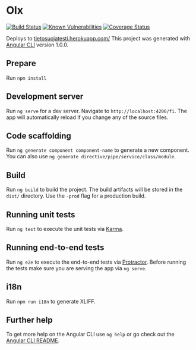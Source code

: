 # Olx 
[![Build Status](https://travis-ci.org/NetumFi/Tietosuojatesti.svg?branch=master)](https://travis-ci.org/NetumFi/Tietosuojatesti)
[![Known Vulnerabilities](https://snyk.io/test/github/netumfi/tietosuojatesti/badge.svg)](https://snyk.io/test/github/NetumFi/Tietosuojatesti)
[![Coverage Status](https://coveralls.io/repos/github/NetumFi/Tietosuojatesti/badge.svg?branch=master)](https://coveralls.io/github/NetumFi/Tietosuojatesti?branch=master)

Deploys to [tietosuojatesti.herokuapp.com/](http://tietosuojatesti.herokuapp.com/fi)
This project was generated with [Angular CLI](https://github.com/angular/angular-cli) version 1.0.0.

## Prepare

Run `npm install`

## Development server

Run `ng serve` for a dev server. Navigate to `http://localhost:4200/fi`. The app will automatically reload if you change any of the source files.

## Code scaffolding

Run `ng generate component component-name` to generate a new component. You can also use `ng generate directive/pipe/service/class/module`.

## Build

Run `ng build` to build the project. The build artifacts will be stored in the `dist/` directory. Use the `-prod` flag for a production build.

## Running unit tests

Run `ng test` to execute the unit tests via [Karma](https://karma-runner.github.io).

## Running end-to-end tests

Run `ng e2e` to execute the end-to-end tests via [Protractor](http://www.protractortest.org/).
Before running the tests make sure you are serving the app via `ng serve`.

## i18n

Run `npm run i18n` to generate XLIFF. 

## Further help

To get more help on the Angular CLI use `ng help` or go check out the [Angular CLI README](https://github.com/angular/angular-cli/blob/master/README.md).
